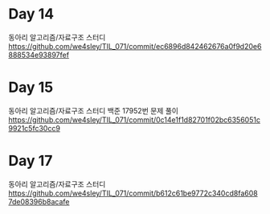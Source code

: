 # Day 14
동아리 알고리즘/자료구조 스터디
https://github.com/we4sley/TIL_071/commit/ec6896d842462676a0f9d20e6888534e93897fef

# Day 15
동아리 알고리즘/자료구조 스터디
백준 17952번 문제 풀이
https://github.com/we4sley/TIL_071/commit/0c14e1f1d82701f02bc6356051c9921c5fc30cc9

# Day 17
동아리 알고리즘/자료구조 스터디
https://github.com/we4sley/TIL_071/commit/b612c61be9772c340cd8fa6087de08396b8acafe